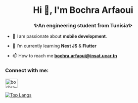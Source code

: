 <h1 align="center">Hi 👋, I'm Bochra Arfaoui</h1>
<h3 align="center">✨An engineering student from Tunisia✨</h3>

- 🥰 I am passionate about **mobile development**.

- 🌱 I’m currently learning **Nest JS** & **Flutter**

- 📫 How to reach me **bochra.arfaoui@insat.ucar.tn**

<h3 align="left">Connect with me:</h3>
<p align="left">
<a href="https://linkedin.com/in/bochra-arfaoui" target="blank"><img align="center" src="https://raw.githubusercontent.com/rahuldkjain/github-profile-readme-generator/master/src/images/icons/Social/linked-in-alt.svg" alt="bochra-arfaoui" height="30" width="40" /></a>
</p>


[![Top Langs](https://github-readme-stats.vercel.app/api/top-langs/?username=Bochra10&layout=compact)](https://github.com/Bochra10/github-readme-stats)


